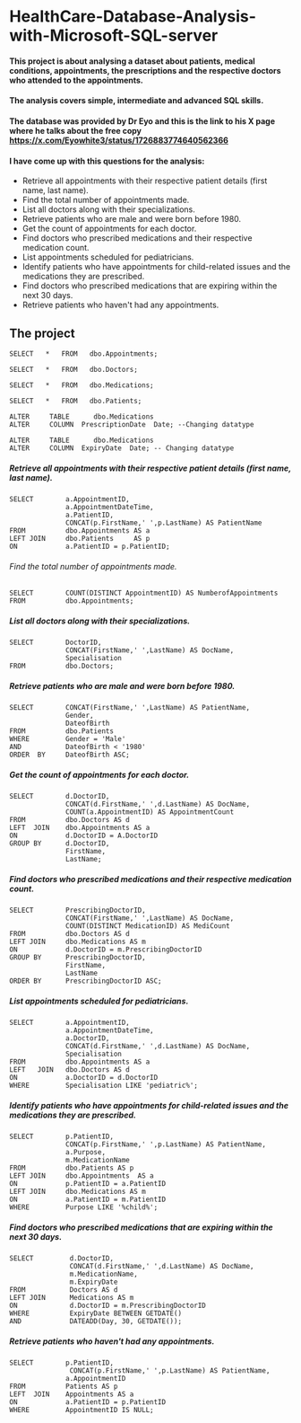 # HealthCare-Database-Analysis-with-Microsoft-SQL-server
#### This project is about analysing a dataset about patients, medical conditions,  appointments, the  prescriptions and the respective doctors who attended to the appointments.
#### The analysis covers simple, intermediate and advanced SQL skills.
#### The database was provided by Dr Eyo and this is the link to his X page where he talks about the free copy https://x.com/Eyowhite3/status/1726883774640562366

#### I have come up with this questions for the analysis:

- Retrieve all appointments with their respective patient details (first name, last name).
- Find the total number of appointments made.
- List all doctors along with their specializations.
- Retrieve patients who are male and were born before 1980.
- Get the count of appointments for each doctor.
- Find doctors who prescribed medications and their respective medication count.
- List appointments scheduled for pediatricians.
- Identify patients who have appointments for child-related issues and the medications they are prescribed.
- Find doctors who prescribed medications that are expiring within the next 30 days.
- Retrieve patients who haven't had any appointments.

## The project

```
SELECT   *   FROM   dbo.Appointments;
```
```
SELECT   *   FROM   dbo.Doctors;
```
```
SELECT   *   FROM   dbo.Medications;
```
```
SELECT   *   FROM   dbo.Patients;
```

```
ALTER     TABLE      dbo.Medications
ALTER     COLUMN  PrescriptionDate  Date; --Changing datatype
```
```
ALTER     TABLE      dbo.Medications
ALTER     COLUMN  ExpiryDate  Date; -- Changing datatype
```

##### Retrieve all appointments with their respective patient details (first name, last name).
```
SELECT        a.AppointmentID,
              a.AppointmentDateTime,
			  a.PatientID,
              CONCAT(p.FirstName,' ',p.LastName) AS PatientName
FROM          dbo.Appointments AS a
LEFT JOIN     dbo.Patients     AS p
ON            a.PatientID = p.PatientID;
```

###### Find the total number of appointments made.
```
SELECT        COUNT(DISTINCT AppointmentID) AS NumberofAppointments
FROM          dbo.Appointments;
 ```
  
##### List all doctors along with their specializations.
```
SELECT        DoctorID,
              CONCAT(FirstName,' ',LastName) AS DocName,
			  Specialisation
FROM          dbo.Doctors;
```

##### Retrieve patients who are male and were born before 1980.
```
SELECT        CONCAT(FirstName,' ',LastName) AS PatientName,
              Gender,
			  DateofBirth
FROM          dbo.Patients
WHERE         Gender = 'Male'
AND           DateofBirth < '1980'
ORDER  BY     DateofBirth ASC;
```
##### Get the count of appointments for each doctor.
```
SELECT        d.DoctorID,
              CONCAT(d.FirstName,' ',d.LastName) AS DocName,
			  COUNT(a.AppointmentID) AS AppointmentCount
FROM          dbo.Doctors AS d
LEFT  JOIN    dbo.Appointments AS a
ON            d.DoctorID = A.DoctorID
GROUP BY      d.DoctorID,
              FirstName,
              LastName;
```
              
##### Find doctors who prescribed medications and their respective medication count.
```
SELECT        PrescribingDoctorID,
              CONCAT(FirstName,' ',LastName) AS DocName,
			  COUNT(DISTINCT MedicationID) AS MediCount
FROM          dbo.Doctors AS d
LEFT JOIN     dbo.Medications AS m
ON            d.DoctorID = m.PrescribingDoctorID
GROUP BY      PrescribingDoctorID,
              FirstName,
              LastName
ORDER BY      PrescribingDoctorID ASC;
```             
##### List appointments scheduled for pediatricians.
```
SELECT        a.AppointmentID,
              a.AppointmentDateTime,
			  a.DoctorID,
			  CONCAT(d.FirstName,' ',d.LastName) AS DocName,
              Specialisation
FROM          dbo.Appointments AS a
LEFT   JOIN   dbo.Doctors AS d
ON            a.DoctorID = d.DoctorID
WHERE         Specialisation LIKE 'pediatric%';
```
##### Identify patients who have appointments for child-related issues and the medications they are prescribed.
```
SELECT        p.PatientID,
              CONCAT(p.FirstName,' ',p.LastName) AS PatientName,
			  a.Purpose,
			  m.MedicationName
FROM          dbo.Patients AS p
LEFT JOIN     dbo.Appointments  AS a
ON            p.PatientID = a.PatientID
LEFT JOIN     dbo.Medications AS m
ON            a.PatientID = m.PatientID
WHERE         Purpose LIKE '%child%';
```
##### Find doctors who prescribed medications that are expiring within the next 30 days.
```
SELECT         d.DoctorID,
               CONCAT(d.FirstName,' ',d.LastName) AS DocName,
			   m.MedicationName,
			   m.ExpiryDate
FROM           Doctors AS d
LEFT JOIN      Medications AS m
ON             d.DoctorID = m.PrescribingDoctorID
WHERE          ExpiryDate BETWEEN GETDATE() 
AND            DATEADD(Day, 30, GETDATE());
```
##### Retrieve patients who haven't had any appointments.
```
SELECT        p.PatientID,
               CONCAT(p.FirstName,' ',p.LastName) AS PatientName,
			  a.AppointmentID
FROM          Patients AS p
LEFT  JOIN    Appointments AS a
ON            a.PatientID = p.PatientID
WHERE         AppointmentID IS NULL;
```

